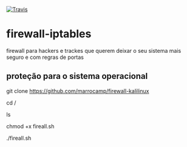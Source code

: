[![Travis](https://img.shields.io/travis/rust-lang/rust.svg)](https://github.com/marrocamp/firewall-kalilinux)


# firewall-iptables
firewall para hackers e trackes que querem deixar o seu sistema mais seguro e com regras de portas 

proteção para o sistema operacional 
-------------------------------------
  git clone https://github.com/marrocamp/firewall-kalilinux
  
  cd /
  
  ls 
  
  chmod +x fireall.sh
 
 ./fireall.sh
 
 
 
 
  
 
  



